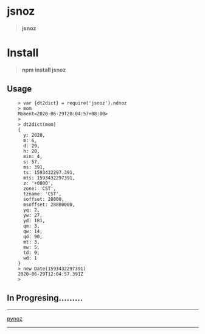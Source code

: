 # jsnoz
>__jsnoz__

# Install

>__npm install jsnoz__


## Usage

        > var {dt2dict} = require('jsnoz').ndnoz
        > mom
        Moment<2020-06-29T20:04:57+08:00>
        >
        > dt2dict(mom)
        {
          y: 2020,
          m: 6,
          d: 29,
          h: 20,
          min: 4,
          s: 57,
          ms: 391,
          ts: 1593432297.391,
          mts: 1593432297391,
          z: '+0800',
          zone: 'CST',
          tzname: 'CST',
          soffset: 28800,
          msoffset: 28800000,
          yq: 2,
          yw: 27,
          yd: 181,
          qm: 3,
          qw: 14,
          qd: 90,
          mt: 3,
          mw: 5,
          td: 9,
          wd: 1
        }
        > new Date(1593432297391)
        2020-06-29T12:04:57.391Z
        >






## In Progresing.........
-------------------------------------------------------
  

[pynoz](https://github.com/ihgazni2/pynoz)


----------------------------------------------



